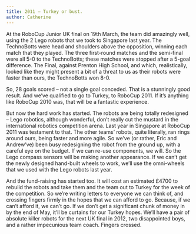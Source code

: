 ```yaml
---
title: 2011 – Turkey or bust.
author: Catherine
---
```

At the RoboCup Junior UK final on 19th March, the team did amazingly well, using the 2 Lego robots that we took to Singapore last year. The TechnoBotts were head and shoulders above the opposition, winning each match that they played. The three first-round matches and the semi-final were all 5-0 to the TechnoBotts; these matches were stopped after a 5-goal difference. The Final, against Prenton High School, and which, realistically, looked like they might present a bit of a threat to us as their robots were faster than ours, the TechnoBotts won 8-0.

So, 28 goals scored – not a single goal conceded. That is a stunningly good result. And we’ve qualified to go to Turkey, to RoboCup 2011. If it’s anything like RoboCup 2010 was, that will be a fantastic experience.

But now the hard work has started. The robots are being totally redesigned – Lego robotics, although wonderful, don’t really cut the mustard in the international robotics competition arena. Last year in Singapore at RoboCup 2011 was testament to that. The other teams’ robots, quite literally, ran rings around ours, being faster and more agile. So we’ve (or rather, Eric and Andrew’ve) been busy redesigning the robot from the ground up, with a careful eye on the budget. If we can re-use components, we will. So the Lego compass sensors will be making another appearance. If we can’t get the newly designed hand-built wheels to work, we’ll use the omni-wheels that we used with the Lego robots last year.

And the fund-raising has started too. It will cost an estimated £4700 to rebuild the robots and take them and the team out to Turkey for the week of the competition. So we’re writing letters to everyone we can think of, and crossing fingers firmly in the hopes that we can afford to go. Because, if we can’t afford it, we can’t go. If we don’t get a significant chunk of money in by the end of May, it’ll be curtains for our Turkey hopes. We’ll have a pair of absolute killer robots for the next UK final in 2012, two disappointed boys, and a rather impecunious team coach. Fingers crossed.
